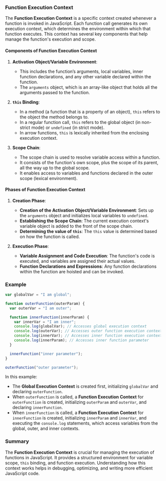 ### Function Execution Context

The **Function Execution Context** is a specific context created whenever a function is invoked in JavaScript. Each function call generates its own execution context, which determines the environment within which that function executes. This context has several key components that help manage the function's execution and scope.

#### Components of Function Execution Context

1. **Activation Object/Variable Environment**:

   - This includes the function’s arguments, local variables, inner function declarations, and any other variable declared within the function.
   - The `arguments` object, which is an array-like object that holds all the arguments passed to the function.

2. **`this` Binding**:

   - In a method (a function that is a property of an object), `this` refers to the object the method belongs to.
   - In a regular function call, `this` refers to the global object (in non-strict mode) or `undefined` (in strict mode).
   - In arrow functions, `this` is lexically inherited from the enclosing execution context.

3. **Scope Chain**:
   - The scope chain is used to resolve variable access within a function.
   - It consists of the function's own scope, plus the scope of its parent, all the way up to the global scope.
   - It enables access to variables and functions declared in the outer scope (lexical environment).

#### Phases of Function Execution Context

1. **Creation Phase**:

   - **Creation of the Activation Object/Variable Environment**: Sets up the `arguments` object and initializes local variables to `undefined`.
   - **Establishing the Scope Chain**: The current execution context's variable object is added to the front of the scope chain.
   - **Determining the value of `this`**: The `this` value is determined based on how the function is called.

2. **Execution Phase**:
   - **Variable Assignment and Code Execution**: The function's code is executed, and variables are assigned their actual values.
   - **Function Declarations and Expressions**: Any function declarations within the function are hoisted and can be invoked.

### Example

```javascript
var globalVar = "I am global";

function outerFunction(outerParam) {
  var outerVar = "I am outer";

  function innerFunction(innerParam) {
    var innerVar = "I am inner";
    console.log(globalVar); // Accesses global execution context
    console.log(outerVar); // Accesses outer function execution context
    console.log(innerVar); // Accesses inner function execution context
    console.log(innerParam); // Accesses inner function parameter
  }

  innerFunction("inner parameter");
}

outerFunction("outer parameter");
```

In this example:

- The **Global Execution Context** is created first, initializing `globalVar` and declaring `outerFunction`.
- When `outerFunction` is called, a **Function Execution Context** for `outerFunction` is created, initializing `outerParam` and `outerVar`, and declaring `innerFunction`.
- When `innerFunction` is called, a **Function Execution Context** for `innerFunction` is created, initializing `innerParam` and `innerVar`, and executing the `console.log` statements, which access variables from the global, outer, and inner contexts.

### Summary

The **Function Execution Context** is crucial for managing the execution of functions in JavaScript. It provides a structured environment for variable scope, `this` binding, and function execution. Understanding how this context works helps in debugging, optimizing, and writing more efficient JavaScript code.
